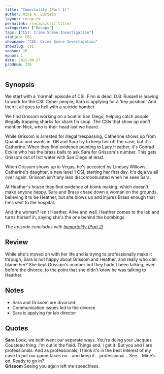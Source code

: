 ```yaml
---
title: "Immortality (Part 1)"
author: Mika A. Epstein
layout: recap-tv
permalink: /recaps/csi/:title/
categories: ["Recaps"]
tags: ["CSI: Crime Scene Investigation"]
station: CBS
showname: "CSI: Crime Scene Investigation"
showslug: csi
season: 16  
epnum: 1  
date: 2015-09-27
prodnum: 336  
---
```


## Synopsis

We start with a 'normal' episode of CSI. Finn is dead, D.B. Russell is leaving to work for the CSI: Cyber people, Sara is applying for a 'key position' And then it all goes to hell with a suicide bomber.

We find Grissom working on a boat in San Diego, helping catch people illegally trapping sharks for shark fin soup. The CSIs that show up don't mention Nick, who is their head last we heard.

While Grissom is arrested for illegal trespassing, Catherine shows up from Quanitco and wants in. DB and Sara try to keep her off the case, but it's Catherine. When they find evidence pointing to Lady Heather, it's Conrad Ecklie who has the brass balls to ask Sara for Grissom's number. This gets Grissom out of hot water with San Diego at least.

When Grissom shows up in Vegas, he's accosted by Lindsey Willows, Catherine's daughter, a new level 1 CSI, starting her first day. It's deja vu all over again. Grissom isn't any less discombobulated when he sees Sara.

At Heather's house they find evidence of bomb making, which doesn't make anyone happy. Sara and Brass chase down a woman on the grounds, believing it to be Heather, but she blows up and injures Brass enough that he's sent to the hospital.

And the woman? Isn't Heather. Alive and well, Heather comes to the lab and turns herself in, saying she's the one behind the bombings.

_The episode concludes with [Immortality (Part 2)](/library/recaps/csi/immortality-part-2/)_

## Review

While she's moved on with her life and is trying to professionally make it through, Sara is not happy about Grissom and Heather, and really who can blame her? She kept Grissom's number but they hadn't been talking, even before the divorce, to the point that she didn't know he was talking to Heather.

## Notes

* Sara and Grissom are divorced  
* Communication issues led to the divorce  
* Sara is applying for lab director

## Quotes

**Sara** Look, we both went our separate ways. You're doing your Jacques Cousteau thing. I'm out in the field. Things end. I get it. But you and I are professionals. And as professionals, I think it's in the best interest of my case to put our game faces on... and keep it... professional... See... Mine's on. Ready to go in?  
**Grissom** Seeing you again left me speechless.
